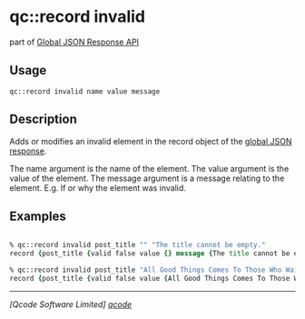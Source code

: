 qc::record invalid
===========

part of [Global JSON Response API](../response_api.md)

Usage
-----
`qc::record invalid name value message`

Description
-----------
Adds or modifies an invalid element in the record object of the [global JSON response].

The name argument is the name of the element.
The value argument is the value of the element.
The message argument is a message relating to the element. E.g. If or why the element was invalid.

Examples
--------
```tcl

% qc::record invalid post_title "" "The title cannot be empty."
record {post_title {valid false value {} message {The title cannot be empty.}}}

% qc::record invalid post_title "All Good Things Comes To Those Who Wait" "The title is too long. It should be a maximum of 30 characters."
record {post_title {valid false value {All Good Things Comes To Those Who Wait} message {The title is too long. It should be a maximum of 30 characters.}}}

```

----------------------------------
*[Qcode Software Limited] [qcode]*

[qcode]: http://www.qcode.co.uk "Qcode Software"
[global JSON response]: ../global-json-response.md